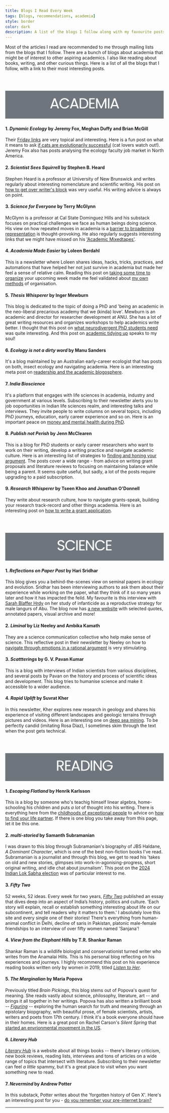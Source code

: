 ```yaml
---
title: Blogs I Read Every Week
tags: [blogs, recommendations, academia]
style: border
color: dark
description: A list of the blogs I follow along with my favourite posts.
---
```


Most of the articles I read are recommended to me through mailing lists from the blogs that I follow. There are a bunch of blogs about academia that might be of interest to other aspiring academics. I also like reading about books, writing, and other curious things. Here is a list of all the blogs that I follow, with a link to their most interesting posts.
<!-- ### <ins>Academia blogs</ins> -->
<br/><br/>

![Academia](/images/blog/blog_acad.png)

#### 1. _Dynamic Ecology_ by Jeremy Fox, Meghan Duffy and Brian McGill
Their [Friday links](https://dynamicecology.wordpress.com/2024/07/26/friday-links-the-piranha-principle-and-more/) are very topical and interesting. Here is a fun post on what it means to ask [if cats are evolutionarily successful](https://dynamicecology.wordpress.com/2024/02/06/are-cats-evolutionarily-perfect-what-does-that-question-even-mean/) (cat lovers watch out!). Jeremy Fox also has posts analysing the ecology faculty job market in North America.

#### 2. _Scientist Sees Squirrell_ by Stephen B. Heard
Stephen Heard is a professor at University of New Brunswick and writes regularly about interesting nomenclature and scientific writing. His post on [how to get over writer's block](https://scientistseessquirrel.wordpress.com/2022/05/03/getting-past-writers-block/) was very useful. His writing advice is always on point. 

#### 3. _Science for Everyone_ by Terry McGlynn
McGlynn is a professor at Cal State Dominguez Hills and his substack focuses on practical challenges we face as human beings doing science. His view on how repeated moves in academia is a [barrier to broadening representation](https://scienceforeveryone.substack.com/p/needing-to-move-is-a-huge-barrier) is thought-provoking. He also regularly suggests interesting links that we might have missed on his ['Academic Mixedtapes'](https://scienceforeveryone.substack.com/p/academic-mixtape-20). 

#### 4. _Academia Made Easier_ by Loleen Berdahl
This is a newsletter where Loleen shares ideas, hacks, tricks, practices, and automations that have helped her not just survive in academia but made her feel a sense of relative calm. Reading this post on [taking some time to organize](https://loleen.substack.com/p/how-to-invest-an-hour-now-to-make) your upcoming week made me feel validated about [my own methods](/resources/#research-project-organisation) of organisation.

#### 5. _Thesis Whisperer_ by Inger Mewburn
This blog is dedicated to the topic of doing a PhD and 'being an academic in the neo-liberal precarious academy that we (kinda) love'. Mewburn is an academic and director for researcher development at ANU. She has a lot of great writing resources and organizes workshops to help academics write better. I thought that this post on [what neurodivergent PhD students need](https://thesiswhisperer.com/2024/03/02/what-do-neurodivergent-phd-students-need/) was quite interesting. And this post on [academic tidying up](https://thesiswhisperer.com/2024/02/03/the-academic-tidy-up/) speaks to my soul!

#### 6. _Ecology is not a dirty word_ by Manu Sanders
It's a blog maintained by an Australian early-career ecologist that has posts on both, insect ecology and navigating academia. Here is an interesting meta post on [readership and the academic blogosphere](https://ecologyisnotadirtyword.com/2024/01/19/social-media-declines-and-the-academic-blogosphere/).

#### 7. _India Bioscience_
It's a platform that engages with life sciences in academia, industry and government at various levels. Subscribing to their newsletter alerts you to job ooportunities in Indian life sciences realm, and interesting talks and interviews. They invite people to write columns on several topics, including PhD journeys, education, early career experience and so on. Here is an important peace on [money and mental health during PhD](https://indiabioscience.org/columns/indian-scenario/money-mental-health-indian-academia).

#### 8. _Publish not Perish_ by Jenn McClearen
This is a blog for PhD students or early career researchers who want to work on their writing, develop a writing practice and navigate academic culture. Here is an interesting list of strategies to [finding and honing your argument](https://www.publishnotperish.net/p/a-few-strategies-for-finding-your). The posts cover a wide range - from advice on writing grant proposals and literature reviews to focusing on maintaining balance while being a parent. It seems quite useful, but sadly, a lot of the posts require upgrading to a paid subscription.

#### 9. _Research Whisperer_ by Tseen Khoo and Jonathan O'Donnell
They write about research culture, how to navigate grants-speak, building your research track-record and other things academia. Here is an interesting post on [how to write a grant application](https://researchwhisperer.org/2023/12/12/how-long-will-it-take-to-write-an-application/).

<!-- ### <ins>Science-y blogs</ins> -->
<br/><br/>

![Science](/images/blog/blog_sci.png)

#### 1. _Reflections on Paper Past_ by Hari Sridhar
This blog gives you a behind-the-scenes view on seminal papers in ecology and evolution. Sridhar has been interviewing authors to ask them about their experience while working on the paper, what they think of it so many years later and how it has impacted the feild. My favourite is this interview with [Sarah Blaffer Hrdy](https://reflectionsonpaperspast.wordpress.com/2018/01/02/revisiting-hrdy-1974/) on her study of infanticide as a reproductive strategy for male langurs of Abu. The blog now has [a new website](https://reflectionsonpaperspast.com/) with selected quotes, annotated papers, visual archive and more!

#### 2. _Liminal_ by Liz Neeley and Ambika Kamath
They are a science communication collective who help make sense of science. This reflective post in their newsletter by Neeley on how to [navigate through emotions in a rational argument](https://www.liminalcreations.com/newsletter/when-an-immovable-fact-meets-an-unstoppable-feeling) is very stimulating.

#### 3. _Scattterings_ by G. V. Pavan Kumar
This is a blog with interviews of Indian scientists from various disciplines, and several posts by Pavan on the history and process of scientific ideas and development. This blog tries to humanise science and make it accessible to a wider audience.

#### 4. _Rapid Uplift_ by Suvrat Kher
In this newsletter, Kher explores new research in geology and shares his experience of visiting different landscapes and geologic terrains through pictures and videos. Here is an interesting one on [deep sea mining](https://rapiduplift.substack.com/p/rapid-uplift-deep-sea-mining-indian). To be perfectly candid (imitating Rosa Diaz), I sometimes skim through the text when the post gets technical.

<!-- ### <ins>Other blogs</ins> -->

<br/><br/>

![Reading](/images/blog/blog_read.png)

#### 1. _Escaping Flatland_ by Henrik Karlsson
This is a blog by someone who's teachig himself linear algebra, home-schooling his children and puts _a lot_ of thought into his writing. There is everything here from the [childhoods of exceptional people](https://www.henrikkarlsson.xyz/p/childhoods) to advice on [how to find your life partner](https://www.henrikkarlsson.xyz/p/looking-for-alice). If there is one blog you take away from this page, let it be this one. 

#### 2. _multi-storied_ by Samanth Subramanian
I was drawn to this blog through Subramanian's biography of JBS Haldane, _A Dominant Character_, which is one of the best non-fiction books I've read. Subramanian is a journalist and through this blog, we get to read his 'takes on old and new stories, glimpses into work-in-agonising-progress, short original writing, and idle chat about journalism'. This post on the [2024 Indian Lok Sabha election](https://samanth.substack.com/p/multi-storied-32-the-details-of-an) was of particular interest to me.

#### 3. _Fifty Two_
52 weeks, 52 ideas. Every week for two years, [_Fifty Two_](https://fiftytwo.in/about/) published an essay that dives deep into an aspect of India’s history, politics and culture. 'Each story will explain, recall or establish something interesting about life on our subcontinent, and tell readers why it matters to them.' I absolutely love this site and every single one of their stories! There's everything from human-animal conflict in Delhi, decline of saris in Pakistan, platonic male-female friendships to an interview of over fifty women named 'Sanjana'!

#### 4. _View from the Elephant Hills_ by T.R. Shankar Raman
Shankar Raman is a wildlife biologist and conservationist turned writer who writes from the Anamalai Hills. This is his personal blog reflecting on his experiences and journeys. I highly recommend this post on his experience reading books written only by women in 2019, titled [_Listen to Her_](https://shankarraman.in/2020/01/09/listen-to-her/).

#### 5. _The Marginalian_ by Maria Popova
Previously titled _Brain Pickings_, this blog stems out of Popova's quest for meaning. She reads vastly about science, philosophy, literature, art -- and brings it all together in her writings. Popova has also written a brilliant book -- [_Figuring_](https://www.themarginalian.org/figuring/) -- exploring the human search for truth and meaning through an epistolary biopgraphy, with beautiful prose, of female scientists, artists, writers and poets from 17th century. I think it's a book everyone should have in their homes. Here is a great post on Rachel Carson's _Silent Spring_ that [started an envrionmental movement in the US](https://www.themarginalian.org/2017/01/27/rachel-carson-silent-spring-dorothy-freeman/).


#### 6. _Literary Hub_
[_Literary Hub_](https://lithub.com/) is a website about all things books -- there's literary criticism, new book reviews, reading lists, interviews and tons of articles on a wide range of topics that intersect with literature. Subscribing to their newsletter can feel _a little_ spammy, but it's a great place to visit when you want something new to read.


#### 7. _Nevermind_ by Andrew Potter
In this substack, Potter writes about the 'forgotten history of Gen X'. Here's an interesting post for you - [do you remember your pre-internet brain?](https://nevermindgenx.substack.com/p/do-you-remember-your-pre-internet)

------